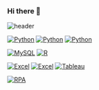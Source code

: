 ### Hi there 👋

<!--
**dohyeonCD/dohyeonCD** is a ✨ _special_ ✨ repository because its `README.md` (this file) appears on your GitHub profile.

Here are some ideas to get you started:

- 🔭 I’m currently working on ...
- 🌱 I’m currently learning ...
- 👯 I’m looking to collaborate on ...
- 🤔 I’m looking for help with ...
- 💬 Ask me about ...
- 📫 How to reach me: ...
- 😄 Pronouns: ...
- ⚡ Fun fact: ...
-->

![header](https://capsule-render.vercel.app/api?type=waving&color=auto&height=300&section=header&text=도현%20Coding👩‍💻&fontSize=90)

[![Python](https://img.shields.io/badge/Python-FF9900?style=flat-square&logo=Python&logoColor=gray)](https://github.com/dohyeonCD/Python_1)
[![Python](https://img.shields.io/badge/Python-FF8800?style=flat-square&logo=Python&logoColor=gray)](https://github.com/dohyeonCD/Python_2)
[![Python](https://img.shields.io/badge/Python-F37626?style=flat-square&logo=Python&logoColor=gray)](https://github.com/dohyeonCD/Python_3)

[![MySQL](https://img.shields.io/badge/MySQL-4479A1?style=flat-square&logo=MySQL&logoColor=white)](https://github.com/dohyeonCD/SQL)
[![R](https://img.shields.io/badge/R-75AADB?style=flat-square&logo=RStudio&logoColor=gray)](https://github.com/dohyeonCD/R)

[![Excel](https://img.shields.io/badge/Excel-217346?style=flat-square&logo=microsoftexcel&logoColor=white)](https://github.com/dohyeonCD/Excel_1)
[![Excel](https://img.shields.io/badge/Excel-006600?style=flat-square&logo=microsoftexcel&logoColor=white)](https://github.com/dohyeonCD/Excel_2)
[![Tableau](https://img.shields.io/badge/Tableau-F8F8FA?style=flat-square&logo=Tableau&logoColor=blue)](https://github.com/dohyeonCD/Tableau)

[![RPA](https://img.shields.io/badge/RPA-099DFD?style=flat-square&logo=probot&logoColor=black)](https://github.com/dohyeonCD/RPA)
